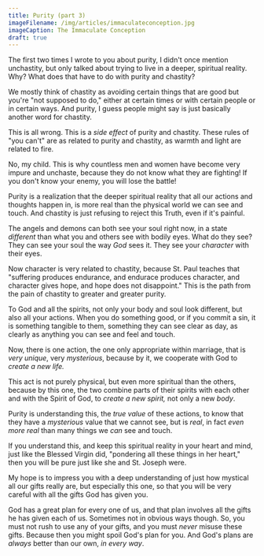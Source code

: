 ```yaml
---
title: Purity (part 3)
imageFilename: /img/articles/immaculateconception.jpg
imageCaption: The Immaculate Conception
draft: true
---
```


The first two times I wrote to you about purity, I didn't once mention unchastity, but only talked about trying to live in a deeper, spiritual reality. Why? What does that have to do with purity and chastity?

We mostly think of chastity as avoiding certain things that are good but you're "not supposed to do," either at certain times or with certain people or in certain ways. And purity, I guess people might say is just basically another word for chastity.

This is all wrong. This is a *side effect* of purity and chastity. These rules of "you can't" are as related to purity and chastity, as warmth and light are related to fire.

No, my child. This is why countless men and women have become very impure and unchaste, because they do not know what they are fighting! If you don't know your enemy, you will lose the battle!

Purity is a realization that the deeper spiritual reality that all our actions and thoughts happen in, is more real than the physical world we can see and touch. And chastity is just refusing to reject this Truth, even if it's painful.

The angels and demons can both see your soul right now, in a state *different* than what you and others see with bodily eyes. What do they see? They can see your soul the way *God* sees it. They see your *character* with their eyes.

Now character is very related to chastity, because St. Paul teaches that "suffering produces endurance, and endurace produces character, and character gives hope, and hope does not disappoint." This is the path from the pain of chastity to greater and greater purity.

To God and all the spirits, not only your body and soul look different, but also all your actions. When you do something good, or if you commit a sin, it is something tangible to them, something they can see clear as day, as clearly as anything you can see and feel and touch.

Now, there is one action, the one only appropriate within marriage, that is *very unique*, very *mysterious*, because by it, we cooperate with God to *create a new life.*

This act is not purely physical, but even more spiritual than the others, because by this one, the two combine parts of their spirits with each other and with the Spirit of God, to *create a new spirit,* not only a new *body*.

Purity is understanding this, the *true value* of these actions, to know that they have a *mysterious* value that we cannot see, but is *real*, in fact *even more real* than many things we *can* see and touch.

If you understand this, and keep this spiritual reality in your heart and mind, just like the Blessed Virgin did, "pondering all these things in her heart," then you will be pure just like she and St. Joseph were.

My hope is to impress you with a deep understanding of just how mystical all our gifts really are, but especially this one, so that you will be very careful with all the gifts God has given you.

God has a great plan for every one of us, and that plan involves all the gifts he has given each of us. Sometimes not in obvious ways though. So, you must not rush to use any of your gifts, and you must *never* misuse these gifts. Because then you might spoil God's plan for you. And God's plans are *always* better than our own, *in every way*.
